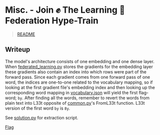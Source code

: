 
# Misc. - Join :fist: The Learning :book: Federation Hype-Train

> [README](../README.md)

## Writeup

The model's architecture consists of one embedding and one dense layer.
When [federated_learning.py](../src/federated_learning.py) stores the gradients for the embedding layer these gradients also contain an index into which rows were part of the forward pass. 
Since each gradient comes from one forward pass of one word, the indices are one-to-one related to the vocabulary mapping, so if looking at the first gradient file's embedding index and then looking up the corresponding word mapping in [vocabulary.json](../src/data/vocabolary.json) will yield the first flag-word; `by`.
After finding all the words, remember to revert the words from plain text into L33t opposite of [common.py](../src/common.py)'s FromL33t function.
L33t version of the first word `by` is `8y`.

See [solution.py](../src/solve/indices.py) for extraction script.

[Flag](../src/flag.txt)
